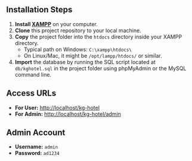 ## Installation Steps

1. **Install [XAMPP](https://www.apachefriends.org/index.html)** on your computer.  
2. **Clone** this project repository to your local machine.  
3. **Copy** the project folder into the `htdocs` directory inside your XAMPP directory.  
   - Typical path on Windows: `C:\xampp\htdocs\`  
   - On Linux/Mac, it might be `/opt/lampp/htdocs/` or similar.  
4. **Import** the database by running the SQL script located at `db/kghotel.sql` in the project folder using phpMyAdmin or the MySQL command line.

## Access URLs

- **For User:** [http://localhost/kg-hotel](http://localhost/kg-hotel)  
- **For Admin:** [http://localhost/kg-hotel/admin](http://localhost/kg-hotel/admin)

## Admin Account

- **Username:** `admin`  
- **Password:** `ad1234`
